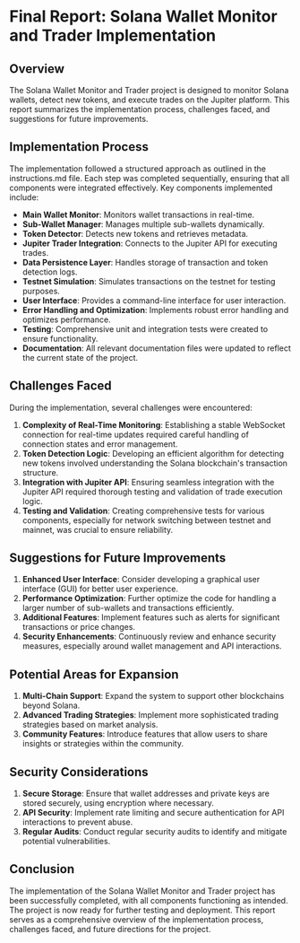 # Final Report: Solana Wallet Monitor and Trader Implementation

## Overview
The Solana Wallet Monitor and Trader project is designed to monitor Solana wallets, detect new tokens, and execute trades on the Jupiter platform. This report summarizes the implementation process, challenges faced, and suggestions for future improvements.

## Implementation Process
The implementation followed a structured approach as outlined in the instructions.md file. Each step was completed sequentially, ensuring that all components were integrated effectively. Key components implemented include:
- **Main Wallet Monitor**: Monitors wallet transactions in real-time.
- **Sub-Wallet Manager**: Manages multiple sub-wallets dynamically.
- **Token Detector**: Detects new tokens and retrieves metadata.
- **Jupiter Trader Integration**: Connects to the Jupiter API for executing trades.
- **Data Persistence Layer**: Handles storage of transaction and token detection logs.
- **Testnet Simulation**: Simulates transactions on the testnet for testing purposes.
- **User Interface**: Provides a command-line interface for user interaction.
- **Error Handling and Optimization**: Implements robust error handling and optimizes performance.
- **Testing**: Comprehensive unit and integration tests were created to ensure functionality.
- **Documentation**: All relevant documentation files were updated to reflect the current state of the project.

## Challenges Faced
During the implementation, several challenges were encountered:
1. **Complexity of Real-Time Monitoring**: Establishing a stable WebSocket connection for real-time updates required careful handling of connection states and error management.
2. **Token Detection Logic**: Developing an efficient algorithm for detecting new tokens involved understanding the Solana blockchain's transaction structure.
3. **Integration with Jupiter API**: Ensuring seamless integration with the Jupiter API required thorough testing and validation of trade execution logic.
4. **Testing and Validation**: Creating comprehensive tests for various components, especially for network switching between testnet and mainnet, was crucial to ensure reliability.

## Suggestions for Future Improvements
1. **Enhanced User Interface**: Consider developing a graphical user interface (GUI) for better user experience.
2. **Performance Optimization**: Further optimize the code for handling a larger number of sub-wallets and transactions efficiently.
3. **Additional Features**: Implement features such as alerts for significant transactions or price changes.
4. **Security Enhancements**: Continuously review and enhance security measures, especially around wallet management and API interactions.

## Potential Areas for Expansion
1. **Multi-Chain Support**: Expand the system to support other blockchains beyond Solana.
2. **Advanced Trading Strategies**: Implement more sophisticated trading strategies based on market analysis.
3. **Community Features**: Introduce features that allow users to share insights or strategies within the community.

## Security Considerations
1. **Secure Storage**: Ensure that wallet addresses and private keys are stored securely, using encryption where necessary.
2. **API Security**: Implement rate limiting and secure authentication for API interactions to prevent abuse.
3. **Regular Audits**: Conduct regular security audits to identify and mitigate potential vulnerabilities.

## Conclusion
The implementation of the Solana Wallet Monitor and Trader project has been successfully completed, with all components functioning as intended. The project is now ready for further testing and deployment. This report serves as a comprehensive overview of the implementation process, challenges faced, and future directions for the project.
